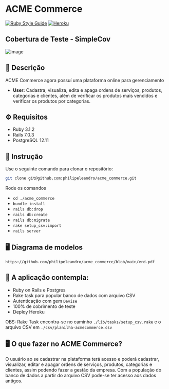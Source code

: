 # ACME Commerce
[![Ruby Style Guide](https://img.shields.io/badge/code_style-rubocop-brightgreen.svg)](https://github.com/rubocop/rubocop)
[![Heroku](https://heroku-badge.herokuapp.com/?app=heroku-badge)](https://polar-earth-21571.herokuapp.com)

## Cobertura de Teste - SimpleCov
![image](https://user-images.githubusercontent.com/92264330/174062809-0b466bc4-0e2d-422b-b656-3a99c6717c94.png)

## 📖 Descrição
ACME Commerce agora possuí uma plataforma online para gerenciamento

- **User:** Cadastra, visualiza, edita e apaga ordens de serviços, produtos, categorias e clientes, além de verificar os produtos mais vendidos e verificar os produtos por categorias.

## ⚙️ Requisitos
 - Ruby 3.1.2
 - Rails 7.0.3
 - PostgreSQL 12.11

## 🚀 Instrução
Use o seguinte comando para clonar o repositório:
```sh
git clone git@github.com:philipeleandro/acme_commerce.git
```
Rode os comandos 
 - `cd ./acme_commerce`
 - `bundle install`
 - `rails db:drop`
 - `rails db:create`
 - `rails db:migrate`
 - `rake setup_csv:import`
 - `rails server`
 
## 🖥️ Diagrama de modelos
`https://github.com/philipeleandro/acme_commerce/blob/main/erd.pdf`

## 🚀 A aplicação contempla:
 - Ruby on Rails e Postgres
 - Rake task para popular banco de dados com arquivo CSV 
 - Autenticação com gem `Devise`
 - 100% de cobrimento de teste
 - Deploy Heroku

  OBS: Rake Task encontra-se no caminho `./lib/tasks/setup_csv.rake` e o arquivo CSV em `./csv/planilha-acmecommerce.csv`

## 🖥️ O que fazer no ACME Commerce?

O usuário ao se cadastrar na plataforma terá acesso e poderá cadastrar, visualizar, editar e apagar ordens de serviços, produtos, categorias e clientes, assim podendo fazer a gestão da empresa. Com a população do banco de dados a partir do arquivo CSV pode-se ter acesso aos dados antigos.


